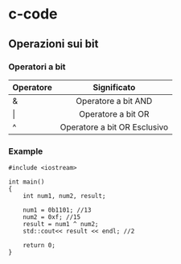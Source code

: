 # c-code

## Operazioni sui bit

### Operatori a bit

| Operatore   |      Significato      | 
|----------|:-------------:|
| &  |  Operatore a bit AND |
| \| |    Operatore a bit OR   |
| ^ | Operatore a bit OR Esclusivo |

### Example

    #include <iostream>

    int main()
    {
        int num1, num2, result;

        num1 = 0b1101; //13
        num2 = 0xf; //15
        result = num1 ^ num2;
        std::cout<< result << endl; //2

        return 0;
    }


